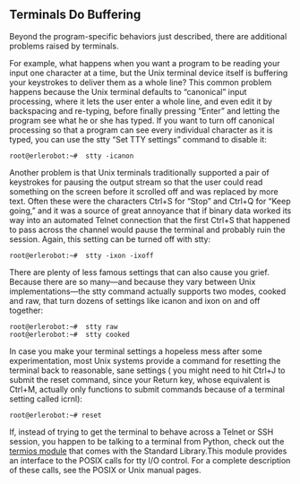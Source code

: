 ## Terminals Do Buffering

Beyond the program-specific behaviors just described, there are additional problems raised by
terminals.

For example, what happens when you want a program to be reading your input one character at a
time, but the Unix terminal device itself is buffering your keystrokes to deliver them as a whole line? This
common problem happens because the Unix terminal defaults to “canonical” input processing, where it
lets the user enter a whole line, and even edit it by backspacing and re-typing, before finally pressing
“Enter” and letting the program see what he or she has typed.
If you want to turn off canonical processing so that a program can see every individual character as
it is typed, you can use the stty “Set TTY settings” command to disable it:
```
root@erlerobot:~#  stty -icanon
```
Another problem is that Unix terminals traditionally supported a pair of keystrokes for pausing the
output stream so that the user could read something on the screen before it scrolled off and was replaced by more text. Often these were the characters Ctrl+S for “Stop” and Ctrl+Q for “Keep going,”
and it was a source of great annoyance that if binary data worked its way into an automated Telnet
connection that the first Ctrl+S that happened to pass across the channel would pause the terminal and
probably ruin the session.
Again, this setting can be turned off with stty:
```
root@erlerobot:~#  stty -ixon -ixoff
```
 There are
plenty of less famous settings that can also cause you grief. Because there are so many—and because
they vary between Unix implementations—the stty command actually supports two modes, cooked and
raw, that turn dozens of settings like icanon and ixon on and off together:
```
root@erlerobot:~#  stty raw
root@erlerobot:~#  stty cooked
```
In case you make your terminal settings a hopeless mess after some experimentation, most Unix
systems provide a command for resetting the terminal back to reasonable, sane settings ( you might need to hit Ctrl+J to submit the reset command, since
your Return key, whose equivalent is Ctrl+M, actually only functions to submit commands because of a
terminal setting called icrnl):
```
root@erlerobot:~# reset
```
If, instead of trying to get the terminal to behave across a Telnet or SSH session, you happen to be
talking to a terminal from Python, check out the [termios module](https://docs.python.org/2/library/termios.html?highlight=termios#termios) that comes with the Standard Library.This module provides an interface to the POSIX calls for tty I/O control. For a complete description of these calls, see the POSIX or Unix manual pages.
